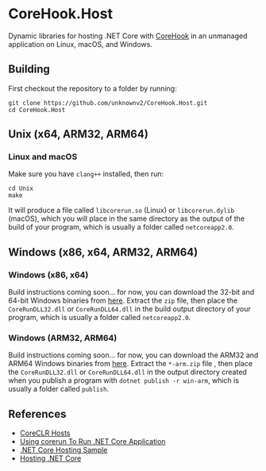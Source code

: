 # CoreHook.Host

Dynamic libraries for hosting .NET Core with [CoreHook](https://github.com/unknownv2/CoreHook) in an unmanaged application on Linux, macOS, and Windows.

## Building

First checkout the repository to a folder by running:
```
git clone https://github.com/unknownv2/CoreHook.Host.git
cd CoreHook.Host
```
## Unix (x64, ARM32, ARM64)

### Linux and macOS
Make sure you have `clang++` installed, then run:

```
cd Unix
make
```
It will produce a file called `libcorerun.so` (Linux) or `libcorerun.dylib` (macOS), which you will place in the same directory as the output of the build of your program, which is usually a folder called `netcoreapp2.0`.

## Windows (x86, x64, ARM32, ARM64)

### Windows (x86, x64)

Build instructions coming soon... for now, you can download the 32-bit and 64-bit Windows binaries from [here](https://github.com/unknownv2/CoreHook.Host/releases). Extract the `zip` file, then place the `CoreRunDLL32.dll` or `CoreRunDLL64.dll` in the build output directory of your program, which is usually a folder called `netcoreapp2.0`.

### Windows (ARM32, ARM64)

Build instructions coming soon... for now, you can download the ARM32 and ARM64 Windows binaries from [here](https://github.com/unknownv2/CoreHook.Host/releases). Extract the `*-arm.zip` file , then place the `CoreRunDLL32.dll` or `CoreRunDLL64.dll` in the output directory created when you publish a program with `dotnet publish -r win-arm`, which is usually a folder called `publish`.

## References

* [CoreCLR Hosts](https://github.com/dotnet/coreclr/tree/master/src/coreclr/hosts)
* [Using corerun To Run .NET Core Application](https://github.com/dotnet/coreclr/blob/master/Documentation/workflow/UsingCoreRun.md)
* [.NET Core Hosting Sample](https://github.com/dotnet/samples/tree/master/core/hosting)
* [Hosting .NET Core](https://docs.microsoft.com/en-us/dotnet/core/tutorials/netcore-hosting)